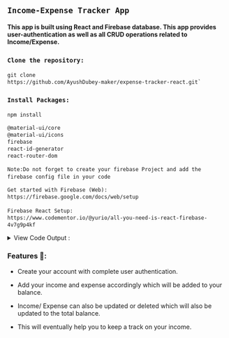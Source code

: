 ## `Income-Expense Tracker App`
**This app is built using React and Firebase database.
This app provides user-authentication as well as all CRUD operations related to Income/Expense.**

### `Clone the repository:` 
```
git clone 
https://github.com/AyushDubey-maker/expense-tracker-react.git`
```
### `Install Packages:`
```
npm install
```
```
@material-ui/core
@material-ui/icons
firebase
react-id-generator
react-router-dom
```
`Note:Do not forget to create your firebase Project and add the firebase config file in your code`

```
Get started with Firebase (Web): https://firebase.google.com/docs/web/setup

Firebase React Setup:
https://www.codementor.io/@yurio/all-you-need-is-react-firebase-4v7g9p4kf

```

<details>
<summary>View Code Output :</summary>
Login Page:
<img src="./expense-tracker/git-images/expense-tracker-login.png"/>
Home-Page Outputs:
<hr/>
<img src="./expense-tracker/git-images/expense-tracker-homepage.png"/>
<img src="./expense-tracker/git-images/expense-tracker-add-transaction.png"/>
<hr/>
<img src="./expense-tracker/git-images/expense-tracker-homepage-2.png"/>
</details>

### Features 📣:
- Create your account with complete user authentication.
- Add your income and expense accordingly which will be added to your balance.
- Income/ Expense can also be updated or deleted which will also be updated to the total balance.

- This will eventually help you to keep a track on your income.





